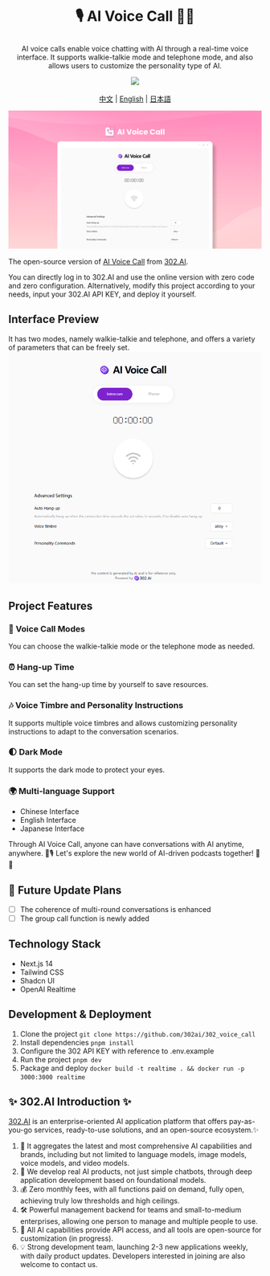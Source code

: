 # <p align="center">🎙️ AI Voice Call 🚀✨</p>

<p align="center">AI voice calls enable voice chatting with AI through a real-time voice interface. It supports walkie-talkie mode and telephone mode, and also allows users to customize the personality type of AI.</p>

<p align="center"><a href="https://302.ai/en/tools/realtime/" target="blank"><img src="https://file.302ai.cn/gpt/imgs/github/302_badge.png" /></a></p >

<p align="center"><a href="README_zh.md">中文</a> | <a href="README.md">English</a> | <a href="README_ja.md">日本語</a></p>

![2. Phone - Dark](docs/语音通话en.png)

The open-source version of [AI Voice Call](https://302.ai/en/tools/realtime/) from [302.AI](https://302.ai).

You can directly log in to 302.AI and use the online version with zero code and zero configuration. Alternatively, modify this project according to your needs, input your 302.AI API KEY, and deploy it yourself.

## Interface Preview
It has two modes, namely walkie-talkie and telephone, and offers a variety of parameters that can be freely set.
![2. Phone - Dark](docs/通话2.png)

## Project Features
### 📱 Voice Call Modes
You can choose the walkie-talkie mode or the telephone mode as needed.
### ⏰ Hang-up Time
You can set the hang-up time by yourself to save resources.
### 🎶 Voice Timbre and Personality Instructions
It supports multiple voice timbres and allows customizing personality instructions to adapt to the conversation scenarios.
### 🌓 Dark Mode
It supports the dark mode to protect your eyes.
### 🌍 Multi-language Support
- Chinese Interface
- English Interface
- Japanese Interface


Through AI Voice Call, anyone can have conversations with AI anytime, anywhere. 🎉🎙️ Let's explore the new world of AI-driven podcasts together! 🌟🚀

## 🚩 Future Update Plans 
- [ ] The coherence of multi-round conversations is enhanced
- [ ] The group call function is newly added

## Technology Stack

- Next.js 14
- Tailwind CSS
- Shadcn UI
- OpenAI Realtime

## Development & Deployment

1. Clone the project `git clone https://github.com/302ai/302_voice_call`
2. Install dependencies `pnpm install`
3. Configure the 302 API KEY with reference to .env.example
4. Run the project `pnpm dev`
5. Package and deploy `docker build -t realtime . && docker run -p 3000:3000 realtime`


## ✨ 302.AI Introduction ✨

[302.AI](https://302.ai) is an enterprise-oriented AI application platform that offers pay-as-you-go services, ready-to-use solutions, and an open-source ecosystem.✨
1. 🧠 It aggregates the latest and most comprehensive AI capabilities and brands, including but not limited to language models, image models, voice models, and video models.
2. 🚀 We develop real AI products, not just simple chatbots, through deep application development based on foundational models.
3. 💰 Zero monthly fees, with all functions paid on demand, fully open, achieving truly low thresholds and high ceilings.
4. 🛠 Powerful management backend for teams and small-to-medium enterprises, allowing one person to manage and multiple people to use.
5. 🔗 All AI capabilities provide API access, and all tools are open-source for customization (in progress).
6. 💡 Strong development team, launching 2-3 new applications weekly, with daily product updates. Developers interested in joining are also welcome to contact us.
